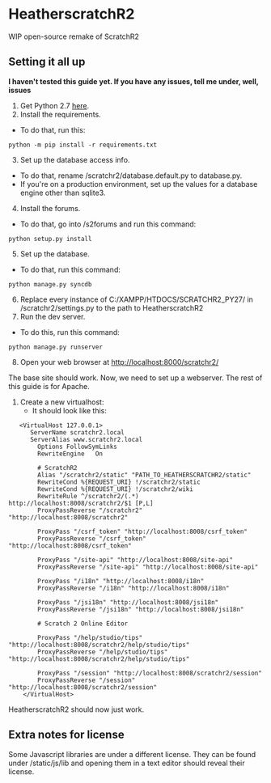 # HeatherscratchR2
WIP open-source remake of ScratchR2

## Setting it all up
**I haven't tested this guide yet. If you have any issues, tell me under, well, issues**
1. Get Python 2.7 [here](https://www.python.org/downloads/release/python-2718/).
2. Install the requirements.
  - To do that, run this:
```
python -m pip install -r requirements.txt
```
3. Set up the database access info.
  - To do that, rename /scratchr2/database.default.py to database.py.
  - If you're on a production environment, set up the values for a database engine other than sqlite3.
4. Install the forums.
  - To do that, go into /s2forums and run this command:
```
python setup.py install
```
5. Set up the database.
  - To do that, run this command:
```
python manage.py syncdb
```
6. Replace every instance of C:/XAMPP/HTDOCS/SCRATCHR2_PY27/ in /scratchr2/settings.py to the path to HeatherscratchR2
7. Run the dev server.
  - To do this, run this command:
```
python manage.py runserver
```
8. Open your web browser at [http://localhost:8000/scratchr2/](http://localhost:8000/scratchr2/)

The base site should work. Now, we need to set up a webserver. The rest of this guide is for Apache.

1. Create a new virtualhost:
   - It should look like this:
```
   <VirtualHost 127.0.0.1>
      ServerName scratchr2.local
      ServerAlias www.scratchr2.local
		Options FollowSymLinks
		RewriteEngine   On
		
		# ScratchR2
		Alias "/scratchr2/static" "PATH_TO_HEATHERSCRATCHR2/static"
		RewriteCond %{REQUEST_URI} !/scratchr2/static
		RewriteCond %{REQUEST_URI} !/scratchr2/wiki
		RewriteRule ^/scratchr2/(.*) http://localhost:8008/scratchr2/$1 [P,L]
		ProxyPassReverse "/scratchr2" "http://localhost:8008/scratchr2"
		
		ProxyPass "/csrf_token" "http://localhost:8008/csrf_token"
		ProxyPassReverse "/csrf_token" "http://localhost:8008/csrf_token"
		
		ProxyPass "/site-api" "http://localhost:8008/site-api"
		ProxyPassReverse "/site-api" "http://localhost:8008/site-api"
		
		ProxyPass "/i18n" "http://localhost:8008/i18n"
		ProxyPassReverse "/i18n" "http://localhost:8008/i18n"
		
		ProxyPass "/jsi18n" "http://localhost:8008/jsi18n"
		ProxyPassReverse "/jsi18n" "http://localhost:8008/jsi18n"
		
		# Scratch 2 Online Editor
		
		ProxyPass "/help/studio/tips" "http://localhost:8008/scratchr2/help/studio/tips"
		ProxyPassReverse "/help/studio/tips" "http://localhost:8008/scratchr2/help/studio/tips"
		
		ProxyPass "/session" "http://localhost:8008/scratchr2/session"
		ProxyPassReverse "/session" "http://localhost:8008/scratchr2/session"
    </VirtualHost>

```
HeatherscratchR2 should now just work.

## Extra notes for license
Some Javascript libraries are under a different license. They can be found under /static/js/lib and opening them in a text editor should reveal their license.
